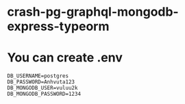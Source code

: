 # crash-pg-graphql-mongodb-express-typeorm

# You can create .env
```env
DB_USERNAME=postgres
DB_PASSWORD=Anhvuta123
DB_MONGODB_USER=vuluu2k
DB_MONGODB_PASSWORD=1234
```
